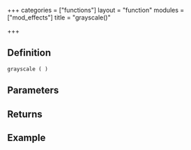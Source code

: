 +++
categories = ["functions"]
layout = "function"
modules = ["mod_effects"]
title = "grayscale()"

+++

## Definition

    grayscale ( )

## Parameters

## Returns

## Example
